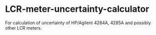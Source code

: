 # LCR-meter-uncertainty-calculator
For calculation of uncertainty of HP/Agilent 4284A, 4285A and possibly other LCR meters. 